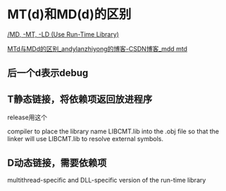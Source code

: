# MT(d)和MD(d)的区别

[/MD, -MT, -LD (Use Run-Time Library)](https://docs.microsoft.com/en-us/cpp/build/reference/md-mt-ld-use-run-time-library?view=msvc-170)

[MTd与MDd的区别_andylanzhiyong的博客-CSDN博客_mdd mtd](https://blog.csdn.net/andylanzhiyong/article/details/81198884)

## 后一个d表示debug

## T静态链接，将依赖项返回放进程序
release用这个

compiler to place the library name LIBCMT.lib into the .obj file so that the linker will use LIBCMT.lib to resolve external symbols.

## D动态链接，需要依赖项
multithread-specific and DLL-specific version of the run-time library